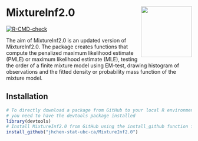 # MixtureInf2.0 <a href="https://devtools.r-lib.org/"><img src="man/figures/logo.png" align="right" height="138" alt=""/></a>

<!-- badges: start -->
[![R-CMD-check](https://github.com/r-lib/devtools/actions/workflows/R-CMD-check.yaml/badge.svg)](https://github.com/tstang99/MixtureInf2.0/actions/workflows/R-CMD-check.yaml)
<!-- badges: end -->

The aim of MixtureInf2.0 is an updated version of MixtureInf2.0. 
The package creates functions that compute the penalized maximum likelihood estimate (PMLE) or maximum likelihood estimate (MLE), 
testing the order of a finite mixture model using EM-test, 
drawing histogram of observations and the fitted density or probability mass function of the mixture model.

## Installation

```r
# To directly download a package from GitHub to your local R environment, 
# you need to have the devtools package installed
library(devtools)
# Install MixtureInf2.0 from GitHub using the install_github function from the devtools pakcage  
install_github("jhchen-stat-ubc-ca/MixtureInf2.0")
```

